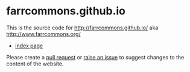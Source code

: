 farrcommons.github.io
=====================

This is the source code for http://farrcommons.github.io/ aka http://www.farrcommons.org/

* [index page](index.md)

Please create a [pull request](https://github.com/farrcommons/farrcommons.github.io/pulls) or [raise an issue](https://github.com/farrcommons/farrcommons.github.io/issues) to suggest changes to the 
content of the website.
